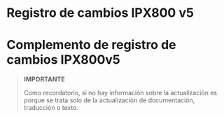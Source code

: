 # Registro de cambios IPX800 v5

# Complemento de registro de cambios IPX800v5

>**IMPORTANTE**
>
>Como recordatorio, si no hay información sobre la actualización es porque se trata solo de la actualización de documentación, traducción o texto.

